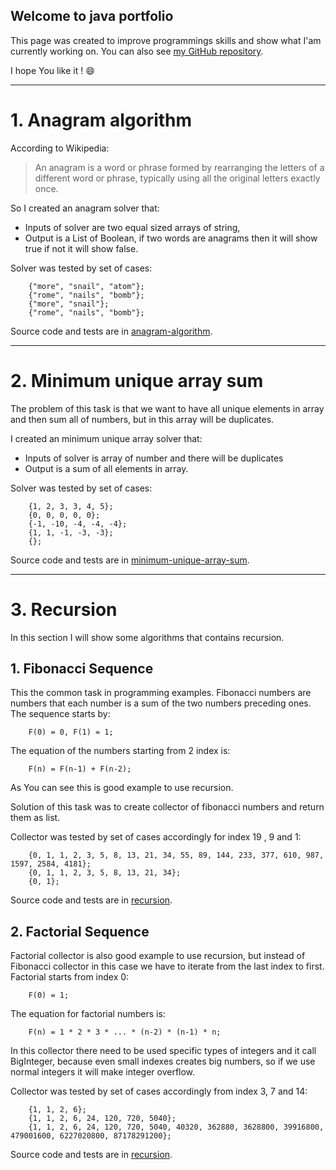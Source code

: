 ## Welcome to java portfolio

This page was created to improve programmings skills and show what I'am currently working on. You can 
also see [my GitHub repository](https://github.com/sebastian-blaszczak).

I hope You like it ! 😄
 - - - -
# 1. Anagram algorithm
According to Wikipedia:
>An anagram is a word or phrase formed by rearranging the letters of a different word or phrase, typically using all 
the original letters exactly once.

So I created an anagram solver that:
* Inputs of solver are two equal sized arrays of string,
* Output is a List of Boolean, if two words are anagrams then it will show true if not it will show false.

Solver was tested by set of cases:

```
    {"more", "snail", "atom"};
    {"rome", "nails", "bomb"};
    {"more", "snail"};
    {"rome", "nails", "bomb"};
```

Source code and tests are in [anagram-algorithm](https://github.com/sebastian-blaszczak/java-portfolio/tree/master/anagram-algorithm).
 - - - -
# 2. Minimum unique array sum
The problem of this task is that we want to have all unique elements in array and then sum all of numbers, but in this array will be duplicates.

I created an minimum unique array solver that:
* Inputs of solver is array of number and there will be duplicates
* Output is a sum of all elements in array.

Solver was tested by set of cases:
````
    {1, 2, 3, 3, 4, 5};
    {0, 0, 0, 0, 0};
    {-1, -10, -4, -4, -4};
    {1, 1, -1, -3, -3};
    {};
````

Source code and tests are in [minimum-unique-array-sum](https://github.com/sebastian-blaszczak/java-portfolio/tree/master/minimum-unique-array-sum).
 - - - -
# 3. Recursion
In this section I will show some algorithms that contains recursion.

## 1. Fibonacci Sequence
This the common task in programming examples. Fibonacci numbers are numbers that each number is a sum of the two 
numbers preceding ones. The sequence starts by:
````
    F(0) = 0, F(1) = 1;
````
The equation of the numbers starting from 2 index is:
````
    F(n) = F(n-1) + F(n-2);
````
As You can see this is good example to use recursion. 

Solution of this task was to create collector of fibonacci numbers and return them as list.

Collector was tested by set of cases accordingly for index 19 , 9 and 1:
````
    {0, 1, 1, 2, 3, 5, 8, 13, 21, 34, 55, 89, 144, 233, 377, 610, 987, 1597, 2584, 4181};
    {0, 1, 1, 2, 3, 5, 8, 13, 21, 34};
    {0, 1};
````
Source code and tests are in [recursion](https://github.com/sebastian-blaszczak/java-portfolio/tree/master/recursion).

## 2. Factorial Sequence
Factorial collector is also good example to use recursion, but instead of Fibonacci collector in this case we have to
iterate from the last index to first. Factorial starts from index 0:
````
    F(0) = 1;
````
The equation for factorial numbers is:
````
    F(n) = 1 * 2 * 3 * ... * (n-2) * (n-1) * n;
````
In this collector there need to be used specific types of integers and it call BigInteger, because even small indexes
creates big numbers, so if we use normal integers it will make integer overflow.

Collector was tested by set of cases accordingly from index 3, 7 and 14:
````
    {1, 1, 2, 6};
    {1, 1, 2, 6, 24, 120, 720, 5040};
    {1, 1, 2, 6, 24, 120, 720, 5040, 40320, 362880, 3628800, 39916800, 479001600, 6227020800, 87178291200};
````
Source code and tests are in [recursion](https://github.com/sebastian-blaszczak/java-portfolio/tree/master/recursion).
